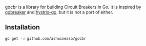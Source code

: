 gocbr is a library for building Circuit Breakers in Go. It is inspired by [gobreaker](https://github.com/sony/gobreaker)
and [hystrix-go](https://github.com/afex/hystrix-go), but it is not a port of either.

## Installation

```bash
go get -u github.com/ashwineaso/gocbr
```

